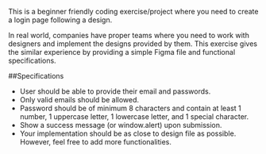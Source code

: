 This is a beginner friendly coding exercise/project where you need to create a login page following a design.

In real world, companies have proper teams where you need to work with designers and implement the designs provided by them. This exercise gives the similar experience by providing a simple Figma file and functional specifications.

##Specifications
- User should be able to provide their email and passwords.
- Only valid emails should be allowed.
- Password should be of minimum 8 characters and contain at least 1 number, 1 uppercase letter, 1 lowercase letter, and 1 special character.
- Show a success message (or window.alert) upon submission.
- Your implementation should be as close to design file as possible. However, feel free to add more functionalities.
